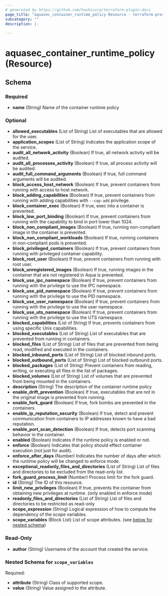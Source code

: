```yaml
---
# generated by https://github.com/hashicorp/terraform-plugin-docs
page_title: "aquasec_container_runtime_policy Resource - terraform-provider-aquasec"
subcategory: ""
description: |-
  
---
```


# aquasec_container_runtime_policy (Resource)





<!-- schema generated by tfplugindocs -->
## Schema

### Required

- **name** (String) Name of the container runtime policy

### Optional

- **allowed_executables** (List of String) List of executables that are allowed for the user.
- **application_scopes** (List of String) Indicates the application scope of the service.
- **audit_all_network_activity** (Boolean) If true, all network activity will be audited.
- **audit_all_processes_activity** (Boolean) If true, all process activity will be audited.
- **audit_full_command_arguments** (Boolean) If true, full command arguments will be audited.
- **block_access_host_network** (Boolean) If true, prevent containers from running with access to host network.
- **block_adding_capabilities** (Boolean) If true, prevent containers from running with adding capabilities with `--cap-add` privilege.
- **block_container_exec** (Boolean) If true, exec into a container is prevented.
- **block_low_port_binding** (Boolean) If true, prevent containers from running with the capability to bind in port lower than 1024.
- **block_non_compliant_images** (Boolean) If true, running non-compliant image in the container is prevented.
- **block_non_compliant_workloads** (Boolean) If true, running containers in non-compliant pods is prevented.
- **block_privileged_containers** (Boolean) If true, prevent containers from running with privileged container capability.
- **block_root_user** (Boolean) If true, prevent containers from running with root user.
- **block_unregistered_images** (Boolean) If true, running images in the container that are not registered in Aqua is prevented.
- **block_use_ipc_namespace** (Boolean) If true, prevent containers from running with the privilege to use the IPC namespace.
- **block_use_pid_namespace** (Boolean) If true, prevent containers from running with the privilege to use the PID namespace.
- **block_use_user_namespace** (Boolean) If true, prevent containers from running with the privilege to use the user namespace.
- **block_use_uts_namespace** (Boolean) If true, prevent containers from running with the privilege to use the UTS namespace.
- **blocked_capabilities** (List of String) If true, prevents containers from using specific Unix capabilities.
- **blocked_executables** (List of String) List of executables that are prevented from running in containers.
- **blocked_files** (List of String) List of files that are prevented from being read, modified and executed in the containers.
- **blocked_inbound_ports** (List of String) List of blocked inbound ports.
- **blocked_outbound_ports** (List of String) List of blocked outbound ports.
- **blocked_packages** (List of String) Prevent containers from reading, writing, or executing all files in the list of packages.
- **blocked_volumes** (List of String) List of volumes that are prevented from being mounted in the containers.
- **description** (String) The description of the container runtime policy
- **enable_drift_prevention** (Boolean) If true, executables that are not in the original image is prevented from running.
- **enable_fork_guard** (Boolean) If true, fork bombs are prevented in the containers.
- **enable_ip_reputation_security** (Boolean) If true, detect and prevent communication from containers to IP addresses known to have a bad reputation.
- **enable_port_scan_detection** (Boolean) If true, detects port scanning behavior in the container.
- **enabled** (Boolean) Indicates if the runtime policy is enabled or not.
- **enforce** (Boolean) Indicates that policy should effect container execution (not just for audit).
- **enforce_after_days** (Number) Indicates the number of days after which the runtime policy will be changed to enforce mode.
- **exceptional_readonly_files_and_directories** (List of String) List of files and directories to be excluded from the read-only list.
- **fork_guard_process_limit** (Number) Process limit for the fork guard.
- **id** (String) The ID of this resource.
- **limit_new_privileges** (Boolean) If true, prevents the container from obtaining new privileges at runtime. (only enabled in enforce mode)
- **readonly_files_and_directories** (List of String) List of files and directories to be restricted as read-only
- **scope_expression** (String) Logical expression of how to compute the dependency of the scope variables.
- **scope_variables** (Block List) List of scope attributes. (see [below for nested schema](#nestedblock--scope_variables))

### Read-Only

- **author** (String) Username of the account that created the service.

<a id="nestedblock--scope_variables"></a>
### Nested Schema for `scope_variables`

Required:

- **attribute** (String) Class of supported scope.
- **value** (String) Value assigned to the attribute.



